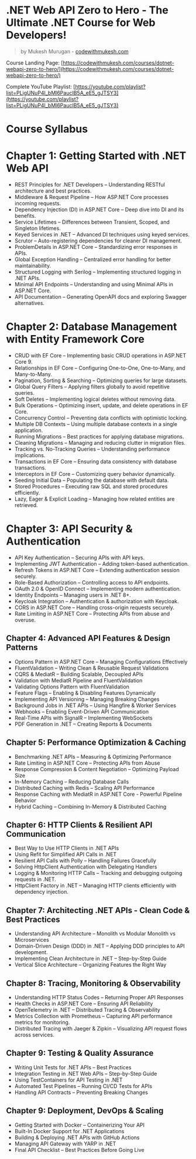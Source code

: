 # .NET Web API Zero to Hero - The Ultimate .NET Course for Web Developers!
> by Mukesh Murugan - [codewithmukesh.com](https://codewithmukesh.com/courses/dotnet-webapi-zero-to-hero/)
>

Course Landing Page: [https://codewithmukesh.com/courses/dotnet-webapi-zero-to-hero/](https://codewithmukesh.com/courses/dotnet-webapi-zero-to-hero/)

Complete YouTube Playlist: [https://youtube.com/playlist?list=PLigUNuP4l_bMl6PaucIB5A_eE5_gJTSY3](https://youtube.com/playlist?list=PLigUNuP4l_bMl6PaucIB5A_eE5_gJTSY3)

# Course Syllabus

# Chapter 1: Getting Started with .NET Web API

- REST Principles for .NET Developers – Understanding RESTful architecture and best practices.  
- Middleware & Request Pipeline – How ASP.NET Core processes incoming requests.  
- Dependency Injection (DI) in ASP.NET Core – Deep dive into DI and its benefits.  
- Service Lifetimes – Differences between Transient, Scoped, and Singleton lifetimes.  
- Keyed Services in .NET – Advanced DI techniques using keyed services.  
- Scrutor – Auto-registering dependencies for cleaner DI management.  
- ProblemDetails in ASP.NET Core – Standardizing error responses in APIs.  
- Global Exception Handling – Centralized error handling for better maintainability.  
- Structured Logging with Serilog – Implementing structured logging in .NET APIs.  
- Minimal API Endpoints – Understanding and using Minimal APIs in ASP.NET Core.  
- API Documentation – Generating OpenAPI docs and exploring Swagger alternatives.  

# Chapter 2: Database Management with Entity Framework Core

- CRUD with EF Core – Implementing basic CRUD operations in ASP.NET Core 9.  
- Relationships in EF Core – Configuring One-to-One, One-to-Many, and Many-to-Many.  
- Pagination, Sorting & Searching – Optimizing queries for large datasets.  
- Global Query Filters – Applying filters globally to avoid repetitive queries.  
- Soft Deletes – Implementing logical deletes without removing data.  
- Bulk Operations – Optimizing insert, update, and delete operations in EF Core.  
- Concurrency Control – Preventing data conflicts with optimistic locking.  
- Multiple DB Contexts – Using multiple database contexts in a single application.  
- Running Migrations – Best practices for applying database migrations.  
- Cleaning Migrations – Managing and reducing clutter in migration files.  
- Tracking vs. No-Tracking Queries – Understanding performance implications.  
- Transactions in EF Core – Ensuring data consistency with database transactions.  
- Interceptors in EF Core – Customizing query behavior dynamically.  
- Seeding Initial Data – Populating the database with default data.  
- Stored Procedures – Executing raw SQL and stored procedures efficiently.  
- Lazy, Eager & Explicit Loading – Managing how related entities are retrieved.  

# Chapter 3: API Security & Authentication  

- API Key Authentication – Securing APIs with API keys.  
- Implementing JWT Authentication – Adding token-based authentication.  
- Refresh Tokens in ASP.NET Core – Extending authentication session securely.  
- Role-Based Authorization – Controlling access to API endpoints.  
- OAuth 2.0 & OpenID Connect – Implementing modern authentication.  
- Identity Endpoints – Managing users in .NET 8+.  
- Keycloak Integration – Authentication & authorization with Keycloak.  
- CORS in ASP.NET Core – Handling cross-origin requests securely.  
- Rate Limiting in ASP.NET Core – Protecting APIs from abuse and overuse.  

## Chapter 4: Advanced API Features & Design Patterns  

- Options Pattern in ASP.NET Core – Managing Configurations Effectively  
- FluentValidation – Writing Clean & Reusable Request Validations  
- CQRS & MediatR – Building Scalable, Decoupled APIs  
- Validation with MediatR Pipeline and FluentValidation
- Validating Options Pattern with FluentValidation
- Feature Flags – Enabling & Disabling Features Dynamically  
- Implementing API Versioning – Managing Breaking Changes
- Background Jobs in .NET APIs – Using Hangfire & Worker Services  
- Webhooks – Enabling Event-Driven API Communication  
- Real-Time APIs with SignalR – Implementing WebSockets  
- PDF Generation in .NET – Creating Reports & Documents  

## Chapter 5: Performance Optimization & Caching  
- Benchmarking .NET APIs – Measuring & Optimizing Performance  
- Rate Limiting in ASP.NET Core – Protecting APIs from Abuse  
- Response Compression & Content Negotiation – Optimizing Payload Size  
- In-Memory Caching – Reducing Database Calls  
- Distributed Caching with Redis – Scaling API Performance
- Response Caching with MediatR in ASP.NET Core - Powerful Pipeline Behavior
- Hybrid Caching – Combining In-Memory & Distributed Caching  

## Chapter 6: HTTP Clients & Resilient API Communication

- Best Way to Use HTTP Clients in .NET APIs  
- Using Refit for Simplified API Calls in .NET  
- Resilient API Calls with Polly – Handling Failures Gracefully  
- Solving HttpClient Authentication with Delegating Handlers
- Logging & Monitoring HTTP Calls – Tracking and debugging outgoing requests in .NET.
- HttpClient Factory in .NET – Managing HTTP clients efficiently with dependency injection.

## Chapter 7: Architecting .NET APIs - Clean Code & Best Practices  
- Understanding API Architecture – Monolith vs Modular Monolith vs Microservices  
- Domain-Driven Design (DDD) in .NET – Applying DDD principles to API development.
- Implementing Clean Architecture in .NET – Step-by-Step Guide  
- Vertical Slice Architecture – Organizing Features the Right Way

## Chapter 8: Tracing, Monitoring & Observability  
- Understanding HTTP Status Codes – Returning Proper API Responses  
- Health Checks in ASP.NET Core – Ensuring API Reliability  
- OpenTelemetry in .NET – Distributed Tracing & Observability  
- Metrics Collection with Prometheus – Capturing API performance metrics for monitoring.
- Distributed Tracing with Jaeger & Zipkin – Visualizing API request flows across services.

## Chapter 9: Testing & Quality Assurance  
- Writing Unit Tests for .NET APIs – Best Practices  
- Integration Testing in .NET Web APIs – Step-by-Step Guide  
- Using TestContainers for API Testing in .NET  
- Automated Test Pipelines – Running CI/CD Tests for APIs  
- Handling API Contracts – Preventing Breaking Changes

## Chapter 9: Deployment, DevOps & Scaling  
- Getting Started with Docker – Containerizing Your API  
- Built-In Docker Support for .NET Applications
- Building & Deploying .NET APIs with GitHub Actions  
- Managing API Gateway with YARP in .NET
- Final API Checklist – Best Practices Before Going Live  